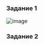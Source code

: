 ### Задание 1

![image](https://github.com/MPalgin/Sys_adm_HW/assets/121052923/369c8d78-6b9a-46af-b8d1-66ac1569389e)

### Задание 2

